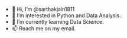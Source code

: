 - 👋 Hi, I’m @sarthakjain1811
- 👀 I’m interested in Python and Data Analysis.
- 🌱 I’m currently learning Data Science.
- 📫 Reach me on my email.

<!---
sarthakjain1811/sarthakjain1811 is a ✨ special ✨ repository because its `README.md` (this file) appears on your GitHub profile.
You can click the Preview link to take a look at your changes.
--->
